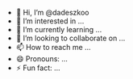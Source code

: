 - 👋 Hi, I’m @dadeszkoo
- 👀 I’m interested in ...
- 🌱 I’m currently learning ...
- 💞️ I’m looking to collaborate on ...
- 📫 How to reach me ...
- 😄 Pronouns: ...
- ⚡ Fun fact: ...

<!---
dadeszkoo/dadeszkoo is a ✨ special ✨ repository because its `README.md` (this file) appears on your GitHub profile.
You can click the Preview link to take a look at your changes.
--->
